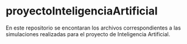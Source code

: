 # proyectoInteligenciaArtificial
En este repositorio se encontaran los archivos correspondientes a las simulaciones realizadas para el proyecto de Inteligencia Artificial.

